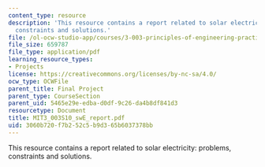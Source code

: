 ```yaml
---
content_type: resource
description: 'This resource contains a report related to solar electricity: problems,
  constraints and solutions.'
file: /ol-ocw-studio-app/courses/3-003-principles-of-engineering-practice-spring-2010/3060b720f7b252c5b9d365b6037378bb_MIT3_003S10_swE_report.pdf
file_size: 659787
file_type: application/pdf
learning_resource_types:
- Projects
license: https://creativecommons.org/licenses/by-nc-sa/4.0/
ocw_type: OCWFile
parent_title: Final Project
parent_type: CourseSection
parent_uid: 5465e29e-edba-d0df-9c26-da4b8df841d3
resourcetype: Document
title: MIT3_003S10_swE_report.pdf
uid: 3060b720-f7b2-52c5-b9d3-65b6037378bb
---
```

This resource contains a report related to solar electricity: problems, constraints and solutions.